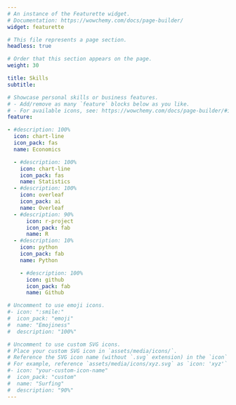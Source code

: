 ```yaml
---
# An instance of the Featurette widget.
# Documentation: https://wowchemy.com/docs/page-builder/
widget: featurette

# This file represents a page section.
headless: true

# Order that this section appears on the page.
weight: 30

title: Skills
subtitle:

# Showcase personal skills or business features.
# - Add/remove as many `feature` blocks below as you like.
# - For available icons, see: https://wowchemy.com/docs/page-builder/#icons
feature:

- #description: 100%
  icon: chart-line
  icon_pack: fas
  name: Economics

  - #description: 100%
    icon: chart-line
    icon_pack: fas
    name: Statistics
  - #description: 100%
    icon: overleaf
    icon_pack: ai
    name: Overleaf
  - #description: 90%
      icon: r-project
      icon_pack: fab
      name: R
  - #description: 10%
    icon: python
    icon_pack: fab
    name: Python

    - #description: 100%
      icon: github
      icon_pack: fab
      name: Github

# Uncomment to use emoji icons.
#- icon: ":smile:"
#  icon_pack: "emoji"
#  name: "Emojiness"
#  description: "100%"

# Uncomment to use custom SVG icons.
# Place your custom SVG icon in `assets/media/icons/`.
# Reference the SVG icon name (without `.svg` extension) in the `icon` field.
# For example, reference `assets/media/icons/xyz.svg` as `icon: 'xyz'`
#- icon: "your-custom-icon-name"
#  icon_pack: "custom"
#  name: "Surfing"
#  description: "90%"
---
```

